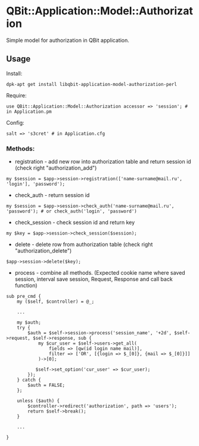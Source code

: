 QBit::Application::Model::Authorization
=====

Simple model for authorization in QBit application.

## Usage

Install:

```
dpk-apt get install libqbit-application-model-authorization-perl
```

Require:

```
use QBit::Application::Model::Authorization accessor => 'session'; # in Application.pm
```

Config:

```
salt => 's3cret' # in Application.cfg
```

### Methods:

  - registration - add new row into authorization table and return session id (check right "authorization_add")

```
my $session = $app->session->registration(['name-surname@mail.ru', 'login'], 'password');
```

  - check_auth - return session id

```
my $session = $app->session->check_auth('name-surname@mail.ru', 'password'); # or check_auth('login', 'password')
```

  - check_session - check session id and return key

```
my $key = $app->session->check_session($session);
```

  - delete - delete row from authorization table (check right "authorization_delete")

```
$app->session->delete($key);
```

  - process - combine all methods. (Expected cookie name where saved session, interval save session, Request, Response and call back function)
  
```
sub pre_cmd {
    my ($self, $controller) = @_;
    
    ...
    
    my $auth;
    try {
        $auth = $self->session->process('session_name', '+2d', $self->request, $self->response, sub {
            my $cur_user = $self->users->get_all(
                fields => [qw(id login name mail)],
                filter => ['OR', [{login => $_[0]}, {mail => $_[0]}]]
            )->[0];
            
           $self->set_option('cur_user' => $cur_user);
        });
    } catch {
        $auth = FALSE;
    };
    
    unless ($auth) {
        $controller->redirect('authorization', path => 'users');
        return $self->break();
    }
    
    ...
    
}
```